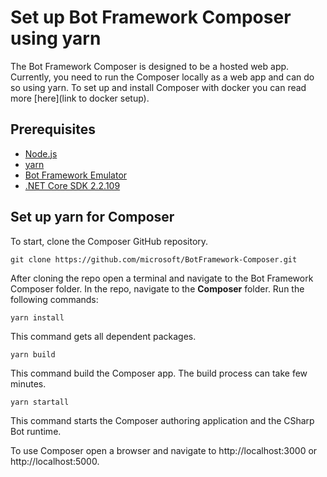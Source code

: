 # Set up Bot Framework Composer using yarn

The Bot Framework Composer is designed to be a hosted web app. Currently, you need to run the Composer locally as a web app and can do so using yarn. To set up and install Composer with docker you can read more [here](link to docker setup). 

## Prerequisites

- [Node.js](https://nodejs.org/en/)
- [yarn](https://yarnpkg.com/en/docs/install)
- [Bot Framework Emulator](https://github.com/microsoft/BotFramework-Emulator/releases/latest)
- [.NET Core SDK 2.2.109](https://dotnet.microsoft.com/download)

## Set up yarn for Composer
To start, clone the Composer GitHub repository. 
```
git clone https://github.com/microsoft/BotFramework-Composer.git
```

After cloning the repo open a terminal and navigate to the Bot Framework Composer folder. In the repo, navigate to the **Composer** folder. Run the following commands:
```
yarn install
```
This command gets all dependent packages.

```
yarn build
```
This command build the Composer app. The build process can take few minutes.

```
yarn startall
```
This command starts the Composer authoring application and the CSharp Bot runtime. 


To use Composer open a browser and navigate to http://localhost:3000 or http://localhost:5000. 
